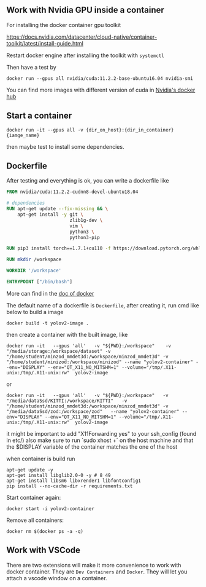 ## Work with Nvidia GPU inside a container
For installing the docker container gpu toolkit

https://docs.nvidia.com/datacenter/cloud-native/container-toolkit/latest/install-guide.html

Restart docker engine after installing the toolkit with `systemctl`

Then have a test by

```shell
docker run --gpus all nvidia/cuda:11.2.2-base-ubuntu16.04 nvidia-smi
```

You can find more images with different version of cuda in [Nvidia's docker hub](https://hub.docker.com/r/nvidia/cuda/)

## Start a container

```shell
docker run -it --gpus all -v {dir_on_host}:{dir_in_container} {iamge_name}
```

then maybe test to install some dependencies.

## Dockerfile

After testing and everything is ok, you can write a dockerfile like

```dockerfile
FROM nvidia/cuda:11.2.2-cudnn8-devel-ubuntu18.04

# dependencies
RUN apt-get update --fix-missing && \
    apt-get install -y git \
                       zlib1g-dev \
                       vim \
                       python3 \
                       python3-pip

RUN pip3 install torch==1.7.1+cu110 -f https://download.pytorch.org/whl/torch_stable.html 

RUN mkdir /workspace

WORKDIR '/workspace'

ENTRYPOINT ["/bin/bash"]
```

More can find in the [doc of docker](https://docs.docker.com/build/guide/intro/)

The default name of a dockerfile is `Dockerfile`, after creating it, run cmd like below to build a image 

```shell
docker build -t yolov2-image .
```

then create a container with the built image, like

```shell
docker run -it   --gpus 'all'   -v "${PWD}:/workspace"    -v "/media/storage:/workspace/dataset" -v "/home/student/minzod_mmdet3d:/workspace/minzod_mmdet3d" -v "/home/student/minizod:/workspace/minizod" --name "yolov2-container" --env="DISPLAY" --env="QT_X11_NO_MITSHM=1" --volume="/tmp/.X11-unix:/tmp/.X11-unix:rw"  yolov2-image
```
or
```shell
docker run -it   --gpus 'all'   -v "${PWD}:/workspace"   -v "/media/dataSsd/KITTI:/workspace/KITTI"   -v "/home/student/minzod_mmdet3d:/workspace/minzod_mmdet3d" -v "/media/dataSsd/zod:/workspace/zod"   --name "yolov2-container" --env="DISPLAY" --env="QT_X11_NO_MITSHM=1" --volume="/tmp/.X11-unix:/tmp/.X11-unix:rw"  yolov2-image
```

it might be important to add "X11Forwarding yes" to your ssh_config (found in etc/)
also make sure to run ´sudo xhost +´ on the host machine and that the $DISPLAY variable of the container matches the one of the host 

when container is build run 
```shell
apt-get update -y
apt-get install libglib2.0-0 -y # 8 49
apt-get install libsm6 libxrender1 libfontconfig1
pip install --no-cache-dir -r requirements.txt
```

Start container again: 
```shell
docker start -i yolov2-container
```

Remove all containers:

```shell
docker rm $(docker ps -a -q)
```

## Work with VSCode

There are two extensions will make it more convenience to work with docker container. They are `Dev Containers` and `Docker`. They will let you attach a vscode window on a container.
